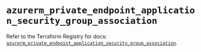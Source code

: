 # `azurerm_private_endpoint_application_security_group_association`

Refer to the Terraform Registry for docs: [`azurerm_private_endpoint_application_security_group_association`](https://registry.terraform.io/providers/hashicorp/azurerm/4.0.1/docs/resources/private_endpoint_application_security_group_association).
